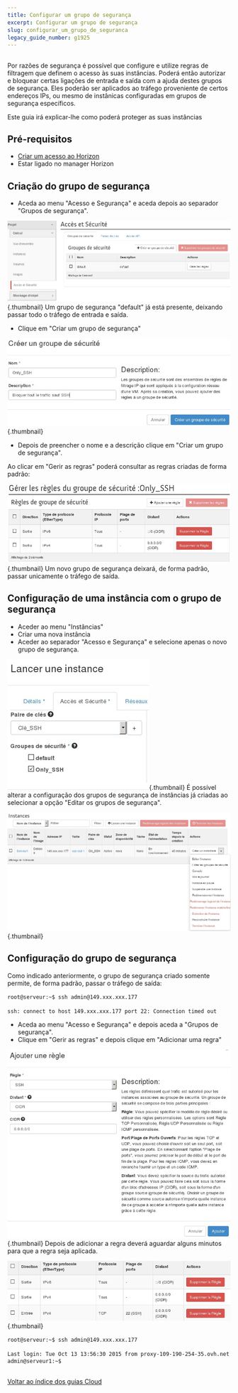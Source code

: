 ```yaml
---
title: Configurar um grupo de segurança
excerpt: Configurar um grupo de segurança
slug: configurar_um_grupo_de_seguranca
legacy_guide_number: g1925
---
```



## 
Por razões de segurança é possível que configure e utilize regras de filtragem que definem o acesso às suas instâncias.
Poderá então autorizar e bloquear certas ligações de entrada e saída com a ajuda destes grupos de segurança.
Eles poderão ser aplicados ao tráfego proveniente de certos endereços IPs, ou mesmo de instânicas configuradas em grupos de segurança específicos.

Este guia irá explicar-lhe como poderá proteger as suas instâncias


## Pré-requisitos

- [Criar um acesso ao Horizon]({legacy}1773)
- Estar ligado no manager Horizon




## Criação do grupo de segurança

- Aceda ao menu "Acesso e Segurança" e aceda depois ao separador "Grupos de segurança".



![](images/img_2959.jpg){.thumbnail}
Um grupo de segurança "default" já está presente, deixando passar todo o tráfego de entrada e saída.

- Clique em "Criar um grupo de segurança"



![](images/img_2960.jpg){.thumbnail}

- Depois de preencher o nome e a descrição clique em "Criar um grupo de segurança".


Ao clicar em "Gerir as regras" poderá consultar as regras criadas de forma padrão:

![](images/img_2961.jpg){.thumbnail}
Um novo grupo de segurança deixará, de forma padrão, passar unicamente o tráfego de saída.


## Configuração de uma instância com o grupo de segurança

- Aceder ao menu "Instâncias"
- Criar uma nova instância
- Aceder ao separador "Acesso e Segurança" e selecione apenas o novo grupo de segurança.



![](images/img_2962.jpg){.thumbnail}
É possível alterar a configuração dos grupos de segurança de instâncias já criadas ao selecionar a opção "Editar os grupos de segurança".

![](images/img_2964.jpg){.thumbnail}


## Configuração do grupo de segurança
Como indicado anteriormente, o grupo de segurança criado somente permite, de forma padrão, passar o tráfego de saída:


```
root@serveur:~$ ssh admin@149.xxx.xxx.177

ssh: connect to host 149.xxx.xxx.177 port 22: Connection timed out
```



- Aceda ao menu "Acesso e Segurança" e depois aceda a "Grupos de segurança".
- Clique em "Gerir as regras" e depois clique em "Adicionar uma regra"



![](images/img_2963.jpg){.thumbnail}
Depois de adicionar a regra deverá aguardar alguns minutos para que a regra seja aplicada.

![](images/img_2965.jpg){.thumbnail}

```
root@serveur:~$ ssh admin@149.xxx.xxx.177

Last login: Tue Oct 13 13:56:30 2015 from proxy-109-190-254-35.ovh.net
admin@serveur1:~$
```




## 
[Voltar ao índice dos guias Cloud]({legacy}1785)

